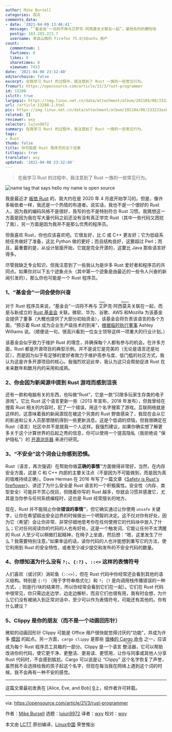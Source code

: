 ```yaml
---
author: Mike Bursell
categories: 观点
comments_data:
- date: '2021-04-09 13:46:41'
  message: “‘基金会’一词将不再与艾萨克·阿西莫夫关联在一起”，基地系列的梗哈哈
  postip: 183.203.223.7
  username: 来自山西的 Firefox 75.0|Ubuntu 用户
count:
  commentnum: 1
  favtimes: 0
  likes: 0
  sharetimes: 0
  viewnum: 7433
date: '2021-04-08 23:32:40'
editorchoice: false
excerpt: 在我学习 Rust 的过程中，我注意到了 Rust 一族的一些常见行为。
fromurl: https://opensource.com/article/21/3/rust-programmer
id: 13280
islctt: true
largepic: https://img.linux.net.cn/data/attachment/album/202104/08/233233asbjasbfuiuosiha.jpg
url: /article-13280-1.html
pic: https://img.linux.net.cn/data/attachment/album/202104/08/233233asbjasbfuiuosiha.jpg.thumb.jpg
related: []
reviewer: wxy
selector: lujun9972
summary: 在我学习 Rust 的过程中，我注意到了 Rust 一族的一些常见行为。
tags:
- Rust
thumb: false
title: 你可能是 Rust 程序员的五个迹象
titlepic: true
translator: wxy
updated: '2021-04-08 23:32:40'
---
```



> 
> 在我学习 Rust 的过程中，我注意到了 Rust 一族的一些常见行为。
> 
> 
> 


![](https://img.linux.net.cn/data/attachment/album/202104/08/233233asbjasbfuiuosiha.jpg "name tag that says hello my name is open source")


我是最近才 [皈依 Rust](https://opensource.com/article/20/6/why-rust) 的，我大约在是 2020 年 4 月底开始学习的。但是，像许多皈依者一样，我还是一个热情的布道者。说实话，我也不是一个很好的 Rust 人，因为我的编码风格不是很好，我写的也不是特别符合 Rust 习惯。我猜想这一方面是因为我在写大量代码之前还没有没有真正学完 Rust（其中一些代码又困扰了我），另一方面是因为我并不是那么优秀的程序员。


但我喜欢 Rust，你也应该喜欢吧。它很友好，比 C 或 C++ 更友好；它为低级系统任务做好了准备，这比 Python 做的更好；而且结构良好，这要超过 Perl；而且，最重要的是，从设计层面开始，它就是完全开源的，这要比 Java 那些语言好得多。


尽管我缺乏专业知识，但我注意到了一些我认为是许多 Rust 爱好者和程序员的共同点。如果你对以下五个迹象点头（其中第一个迹象是由最近的一些令人兴奋的新闻引发的），那么你也可能是一个 Rust 程序员。


### 1、“基金会”一词会使你兴奋


对于 Rust 程序员来说，“基金会”一词将不再与<ruby> 艾萨克·阿西莫夫 <rt>  Isaac Asimov </rt></ruby>关联在一起，而是与新成立的 [Rust 基金会](https://foundation.rust-lang.org/) 关联。微软、华为、谷歌、AWS 和Mozilla 为该基金会提供了董事（大概也提供了大部分初始资金），该基金会将负责该语言的各个方面，“预示着 Rust 成为企业生产级技术的到来”，[根据临时执行董事](https://foundation.rust-lang.org/posts/2021-02-08-hello-world/) Ashley Williams 说。（顺便说一句，很高兴看到一位女士领导这样一项重大的行业计划。）


该基金会似乎致力于维护 Rust 的理念，并确保每个人都有参与的机会。在许多方面，Rust 都是开源项目的典型示例。并不是说它是完美的（无论是语言还是社区），而是因为似乎有足够的爱好者致力于维护高参与度、低门槛的社区方式，我认为这是许多开源项目的核心。我强烈欢迎此举，我认为这只会帮助促进 Rust 在未来数年和数月内的采用和成熟。


### 2、你会因为新闻源中提到 Rust 游戏而感到沮丧


还有一款和电脑有关的东西，也叫做“Rust”，它是一款“只限多玩家生存类的电子游戏”。它比 Rust 这个语言更新一些（2013 年宣布，2018 年发布），但我曾经在搜索 Rust 相关的内容时，犯了一个错误，用这个名字搜索了游戏。互联网络就是这样的，这意味着我的新闻源现在被这个另类的 Rust 野兽感染了，我现在会从它的影迷和公关人员那里随机得到一些更新消息。这是个低调的烦恼，但我很确定在 Rust（语言）社区中并不是就我一个人这样。我强烈建议，如果你确实想了解更多关于这个计算世界的后起之秀的信息，你可以使用一个提高隐私（我拒绝说 "保护隐私"）的 [开源浏览器](https://opensource.com/article/19/7/open-source-browsers) 来进行研究。


### 3、“不安全”这个词会让你感到恐惧。


Rust（语言，再次强调）在帮助你做**正确的事情**™方面做得非常好，当然，在内存安全方面，这是 C 和 C++ 内部的主要关注点（不是因为不可能做到，而是因为真的很难持续正确）。Dave Herman 在 2016 年写了一篇文章《[Safety is Rust's fireflower](https://www.thefeedbackloop.xyz/safety-is-rusts-fireflower/)》，讲述了为什么安全是 Rust 语言的一个积极属性。安全性（内存、类型安全）可能并不赏心悦目，但随着你写的 Rust 越多，你就会习惯并感激它，尤其是当你参与任何系统编程时，这也是 Rust 经常擅长的地方。


现在，Rust 并不能阻止你做**错误的事情**™，但它确实通过让你使用 `unsafe` 关键字，让你在希望超出安全边界的时候做出一个明智的决定。这不仅对你有好处，因为它（希望）会让你非常、非常仔细地思考你在任何使用它的代码块中放入了什么；它对任何阅读你的代码的人也有好处，这是一个触发词，它能让任何不太清醒的 Rust 人至少可以稍微打起精神，在椅子上坐直，然后想：“嗯，这里发生了什么？我需要特别注意。”如果幸运的话，读你代码的人也许能想到重写它的方法，使它利用到 Rust 的安全特性，或者至少减少提交和发布的不安全代码的数量。


### 4、你想知道为什么没有 `?;`、`{:?}` 、`::<>` 这样的表情符号


人们喜欢（或讨厌）涡轮鱼（`::<>`），但在 Rust 代码中你经常还会看到其他的语义结构。特别是 `{:?}` （用于字符串格式化）和 `?;`（`?` 是向调用栈传播错误的一种方式，`;` 则是行/块的结束符，所以你经常会看到它们在一起）。它们在 Rust 代码中很常见，你只需边走边学，边走边解析，而且它们也很有用，我有时会想，为什么它们没有被纳入到正常对话中，至少可以作为表情符号。可能还有其他的。你有什么建议？


### 5、Clippy 是你的朋友（而不是一个动画回形针）


微软的动画回形针 Clippy 可能是 Office 用户很快就觉得讨厌的“功能”，并成为许多 [模因](https://knowyourmeme.com/memes/clippy) 的起点。另一方面，`cargo clippy` 是那些 [很棒的 Cargo 命令](https://opensource.com/article/20/11/commands-rusts-cargo) 之一，应该成为每个 Rust 程序员工具箱的一部分。Clippy 是一个语言<ruby> 整洁器 <rt>  Linter </rt></ruby>，它可以帮助改进你的代码，使它更干净、更整洁、更易读、更惯用，让你与同事或其他人分享 Rust 代码时，不会感到尴尬。Cargo 可以说是让 “Clippy” 这个名字恢复了声誉，虽然我不会选择给我的孩子起这个名字，但现在每当我在网络上遇到这个词的时候，我不会再有一种不安的感觉。




---


这篇文章最初发表在 [Alice, Eve, and Bob] [9](https://aliceevebob.com/2021/02/09/5-signs-that-you-may-be-a-rust-programmer/)上，经作者许可转载。




---


via: <https://opensource.com/article/21/3/rust-programmer>


作者：[Mike Bursell](https://opensource.com/users/mikecamel) 选题：[lujun9972](https://github.com/lujun9972) 译者：[wxy](https://github.com/wxy) 校对：[wxy](https://github.com/wxy)


本文由 [LCTT](https://github.com/LCTT/TranslateProject) 原创编译，[Linux中国](https://linux.cn/) 荣誉推出